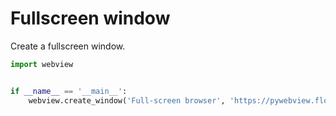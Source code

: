 # Fullscreen window

Create a fullscreen window.

``` python
import webview


if __name__ == '__main__':
    webview.create_window('Full-screen browser', 'https://pywebview.flowrl.com/hello', frameless=True)
```